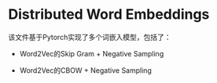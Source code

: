 # Distributed Word Embeddings

该文件基于Pytorch实现了多个词嵌入模型，包括了：

- Word2Vec的Skip Gram + Negative Sampling

- Word2Vec的CBOW + Negative Sampling 